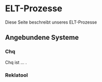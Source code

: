 # ELT-Prozesse

Diese Seite beschreibt unseres ELT-Prozesse

## Angebundene Systeme

### Chq

Chq ist ... .

### Reklatool


